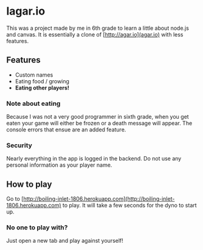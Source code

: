 # lagar.io

This was a project made by me in 6th grade to learn a little about node.js and canvas. It is essentially a clone of [http://agar.io](agar.io) with less features.


## Features
* Custom names
* Eating food / growing
* **Eating other players!**

### Note about eating
Because I was not a very good programmer in sixth grade, when you get eaten your game will either be frozen or a death message will appear. The console errors that ensue are an added feature.

### Security
Nearly everything in the app is logged in the backend. Do not use any personal information as your player name.

## How to play
Go to [http://boiling-inlet-1806.herokuapp.com](http://boiling-inlet-1806.herokuapp.com) to play. It will take a few seconds for the dyno to start up.

### No one to play with?
Just open a new tab and play against yourself!
